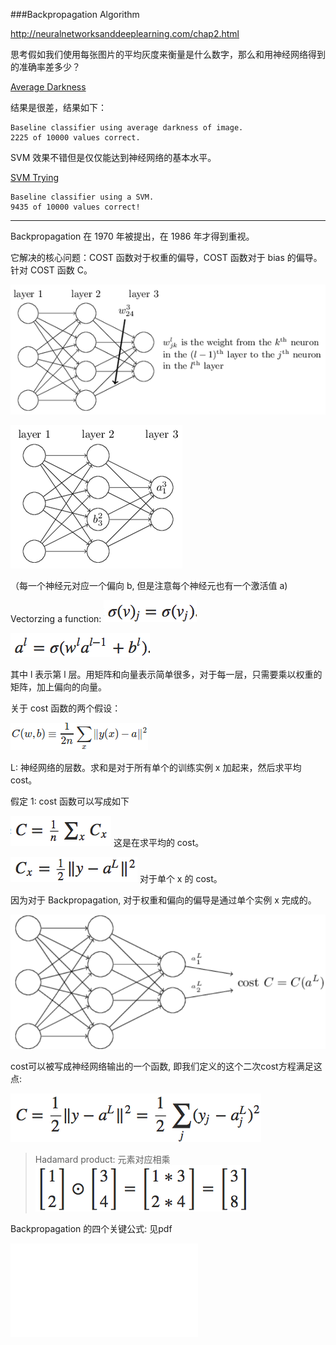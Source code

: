 ###Backpropagation Algorithm

<http://neuralnetworksanddeeplearning.com/chap2.html>

思考假如我们使用每张图片的平均灰度来衡量是什么数字，那么和用神经网络得到的准确率差多少？

[Average Darkness](./lab/mnist_average_greyscale.py)

结果是很差，结果如下：

```
Baseline classifier using average darkness of image.
2225 of 10000 values correct.
```

SVM 效果不错但是仅仅能达到神经网络的基本水平。

[SVM Trying](./lab/mnist_svm.py)

```
Baseline classifier using a SVM.
9435 of 10000 values correct!
```

<hr>


Backpropagation 在 1970 年被提出，在 1986 年才得到重视。

它解决的核心问题：COST 函数对于权重的偏导，COST 函数对于 bias 的偏导。针对 COST 函数 C。

![](./pic/bp-00.png)

![](./pic/bp-01.png)

（每一个神经元对应一个偏向 b, 但是注意每个神经元也有一个激活值 a)


Vectorzing a function:
![](./pic/bp-02.png)

![](./pic/bp-03.png)

其中 l 表示第 l 层。用矩阵和向量表示简单很多，对于每一层，只需要乘以权重的矩阵，加上偏向的向量。


关于 cost 函数的两个假设：

![](./pic/bp-04.png)

L: 神经网络的层数。求和是对于所有单个的训练实例 x 加起来，然后求平均 cost。



假定 1: cost 函数可以写成如下

![](./pic/bp-05.png)
这是在求平均的 cost。

![](./pic/bp-06.png)
对于单个 x 的 cost。


因为对于 Backpropagation, 对于权重和偏向的偏导是通过单个实例 x 完成的。

![](./pic/bp-07.gif)

cost可以被写成神经网络输出的一个函数, 即我们定义的这个二次cost方程满足这点:

![](./pic/bp-08.png)


> Hadamard product:
> 元素对应相乘
> ![](./pic/bp-09.png)


Backpropagation 的四个关键公式: 见pdf

![Reference of Backpropagation](../engine/nn_ch2.pdf)



















